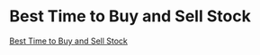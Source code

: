 # Best Time to Buy and Sell Stock
[Best Time to Buy and Sell Stock](https://leetcode.com/problems/best-time-to-buy-and-sell-stock/description/)